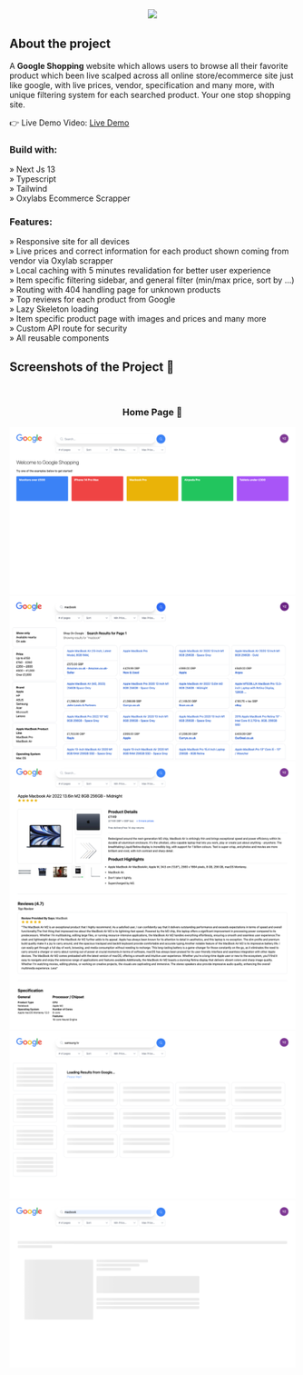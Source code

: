<div align='center'><img style="width:30%" src='https://links.papareact.com/208'/></div>

<h2>About the project</h2>

  <p>A <b>Google Shopping</b> website which allows users to browse all their favorite product which been live scalped across all online store/ecommerce site just like google, with live prices, vendor, specification and many more, with unique filtering system for each searched product. Your one stop shopping site.</p>

👉 Live Demo Video: <a target='_blank' href='#'>Live Demo</a>

<h3>Build with:</h3>

» Next Js 13 <br>
» Typescript <br>
» Tailwind <br>
» Oxylabs Ecommerce Scrapper

<h3>Features:</h3>

» Responsive site for all devices <br>
» Live prices and correct information for each product shown coming from vendor via Oxylab scrapper<br>
» Local caching with 5 minutes revalidation for better user experience<br>
» Item specific filtering sidebar, and general filter (min/max price, sort by ...) <br>
» Routing with 404 handling page for unknown products <br>
» Top reviews for each product from Google <br>
» Lazy Skeleton loading <br>
» Item specific product page with images and prices and many more <br>
» Custom API route for security <br>
» All reusable components <br>

<h2>Screenshots of the Project 📸</h2>
<br>
<h3 align='center'>Home Page 🏡</h3>

<div align='center'>
<img src='https://github.com/Yixin88/Google-Shopping/blob/main/assets/sc1.png?raw=true'/>
<img src='https://github.com/Yixin88/Google-Shopping/blob/main/assets/sc2.png?raw=true'/>
<img src='https://github.com/Yixin88/Google-Shopping/blob/main/assets/sc3.png?raw=true'/>
<img src='https://github.com/Yixin88/Google-Shopping/blob/main/assets/sc4.png?raw=true'/>
<img src='https://github.com/Yixin88/Google-Shopping/blob/main/assets/sc5.png?raw=true'/>


</div>